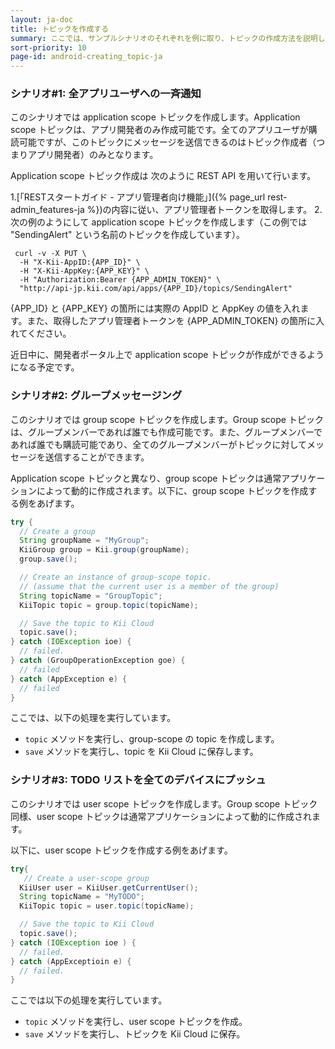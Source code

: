 ```yaml
---
layout: ja-doc
title: トピックを作成する
summary: ここでは、サンプルシナリオのそれぞれを例に取り、トピックの作成方法を説明していきます。
sort-priority: 10
page-id: android-creating_topic-ja
---
```

### シナリオ#1: 全アプリユーザへの一斉通知

このシナリオでは application scope トピックを作成します。Application scope トピックは、アプリ開発者のみ作成可能です。全てのアプリユーザが購読可能ですが、このトピックにメッセージを送信できるのはトピック作成者（つまりアプリ開発者）のみとなります。

Application scope トピック作成は 次のように REST API を用いて行います。

1.[「RESTスタートガイド - アプリ管理者向け機能」]({% page_url rest-admin_features-ja %})の内容に従い、アプリ管理者トークンを取得します。
2. 次の例のようにして application scope トピックを作成します（この例では "SendingAlert" という名前のトピックを作成しています）。

```
 curl -v -X PUT \
  -H "X-Kii-AppID:{APP_ID}" \
  -H "X-Kii-AppKey:{APP_KEY}" \
  -H "Authorization:Bearer {APP_ADMIN_TOKEN}" \
  "http://api-jp.kii.com/api/apps/{APP_ID}/topics/SendingAlert"
```

{APP\_ID} と {APP\_KEY} の箇所には実際の AppID と AppKey の値を入れます。また、取得したアプリ管理者トークンを {APP\_ADMIN\_TOKEN} の箇所に入れてください。

<p class="note">近日中に、開発者ポータル上で application scope トピックが作成ができるようになる予定です。</p>


### シナリオ#2: グループメッセージング

このシナリオでは group scope トピックを作成します。Group scope トピックは、グループメンバーであれば誰でも作成可能です。また、グループメンバーであれば誰でも購読可能であり、全てのグループメンバーがトピックに対してメッセージを送信することができます。

Application scope トピックと異なり、group scope トピックは通常アプリケーションによって動的に作成されます。以下に、group scope トピックを作成する例をあげます。

```java
try {
  // Create a group
  String groupName = "MyGroup";
  KiiGroup group = Kii.group(groupName);
  group.save();

  // Create an instance of group-scope topic.
  // (assume that the current user is a member of the group)
  String topicName = "GroupTopic";
  KiiTopic topic = group.topic(topicName);

  // Save the topic to Kii Cloud
  topic.save();
} catch (IOException ioe) {
  // failed.
} catch (GroupOperationException goe) {
  // failed
} catch (AppException e) {
  // failed
}
```

ここでは、以下の処理を実行しています。

 * `topic` メソッドを実行し、group-scope の topic を作成します。
 * `save` メソッドを実行し、topic を Kii Cloud に保存します。


### シナリオ#3: TODO リストを全てのデバイスにプッシュ

このシナリオでは user scope トピックを作成します。Group scope トピック同様、user scope トピックは通常アプリケーションによって動的に作成されます。

以下に、user scope トピックを作成する例をあげます。

```java
try{
   // Create a user-scope group
  KiiUser user = KiiUser.getCurrentUser();
  String topicName = "MyTODO";
  KiiTopic topic = user.topic(topicName);

  // Save the topic to Kii Cloud
  topic.save();
} catch (IOException ioe ) {
  // failed.
} catch (AppExceptioin e) {
  // failed.
}
```

ここでは以下の処理を実行しています。

 * `topic` メソッドを実行し、user scope トピックを作成。
 * `save` メソッドを実行し、トピックを Kii Cloud に保存。


